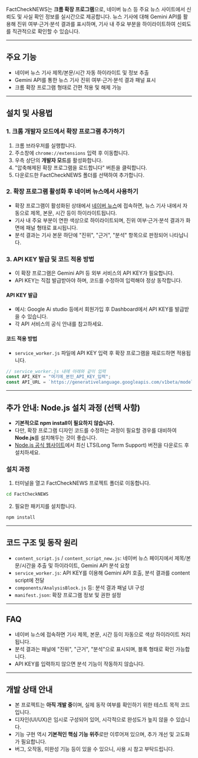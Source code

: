 FactCheckNEWS는 **크롬 확장 프로그램**으로, 네이버 뉴스 등 주요 뉴스 사이트에서 신뢰도 및 사실 확인 정보를 실시간으로 제공합니다.
뉴스 기사에 대해 Gemini API를 활용해 진위 여부·근거·분석 결과를 표시하며, 기사 내 주요 부분을 하이라이트하여 신뢰도를 직관적으로 확인할 수 있습니다.

---

## 주요 기능

* 네이버 뉴스 기사 제목/본문/시간 자동 하이라이트 및 정보 추출
* Gemini API를 통한 뉴스 기사 진위 여부·근거·분석 결과 패널 표시
* 크롬 확장 프로그램 형태로 간편 적용 및 해제 가능

---

## 설치 및 사용법

### 1. 크롬 개발자 모드에서 확장 프로그램 추가하기

1. 크롬 브라우저를 실행합니다.
2. 주소창에 `chrome://extensions` 입력 후 이동합니다.
3. 우측 상단의 **개발자 모드**를 활성화합니다.
4. "압축해제된 확장 프로그램을 로드합니다" 버튼을 클릭합니다.
5. 다운로드한 FactCheckNEWS 폴더를 선택하여 추가합니다.

### 2. 확장 프로그램 활성화 후 네이버 뉴스에서 사용하기

* 확장 프로그램이 활성화된 상태에서 [네이버 뉴스](https://news.naver.com/)에 접속하면,
  뉴스 기사 내에서 자동으로 제목, 본문, 시간 등이 하이라이트됩니다.
* 기사 내 주요 부분이 연한 색상으로 하이라이트되며,
  진위 여부·근거·분석 결과가 화면에 패널 형태로 표시됩니다.
* 분석 결과는 기사 본문 하단에 "진위", "근거", "분석" 항목으로 판정되어 나타납니다.

### 3. API KEY 발급 및 코드 적용 방법

* 이 확장 프로그램은 Gemini API 등 외부 서비스의 API KEY가 필요합니다.
* API KEY는 직접 발급받아야 하며, 코드를 수정하여 입력해야 정상 동작합니다.

#### API KEY 발급

* 예시: Google Ai studio 등에서 회원가입 후 Dashboard에서 API KEY를 발급받을 수 있습니다.
* 각 API 서비스의 공식 안내를 참고하세요.

#### 코드 적용 방법

* `service_worker.js` 파일에 API KEY 입력 후 확장 프로그램을 재로드하면 적용됩니다.

```javascript
// service_worker.js 내에 아래와 같이 입력
const API_KEY = "여기에_본인_API_KEY_입력";
const API_URL = `https://generativelanguage.googleapis.com/v1beta/models/gemini-2.0-flash:generateContent?key=${API_KEY}`;
```

---

## 추가 안내: Node.js 설치 과정 (선택 사항)

* **기본적으로 npm install이 필요하지 않습니다.**
* 다만, 확장 프로그램 디자인 코드를 수정하는 과정이 필요할 경우를 대비하여 **Node.js**를 설치해두는 것이 좋습니다.
* [Node.js 공식 웹사이트](https://nodejs.org/)에서 최신 LTS(Long Term Support) 버전을 다운로드 후 설치하세요.

### 설치 과정

1. 터미널을 열고 FactCheckNEWS 프로젝트 폴더로 이동합니다.

```bash
cd FactCheckNEWS
```

2. 필요한 패키지를 설치합니다.

```bash
npm install
```

---

## 코드 구조 및 동작 원리

* `content_script.js` / `content_script_new.js`: 네이버 뉴스 페이지에서 제목/본문/시간을 추출 및 하이라이트, Gemini API 분석 요청
* `service_worker.js`: API KEY를 이용해 Gemini API 호출, 분석 결과를 content script에 전달
* `components/AnalysisBlock.js` 등: 분석 결과 패널 UI 구성
* `manifest.json`: 확장 프로그램 정보 및 권한 설정

---

## FAQ

* 네이버 뉴스에 접속하면 기사 제목, 본문, 시간 등이 자동으로 색상 하이라이트 처리됩니다.
* 분석 결과는 패널에 "진위", "근거", "분석"으로 표시되며, 블록 형태로 확인 가능합니다.
* API KEY를 입력하지 않으면 분석 기능이 작동하지 않습니다.

---

## 개발 상태 안내

* 본 프로젝트는 **아직 개발 중**이며, 실제 동작 여부를 확인하기 위한 테스트 목적 코드입니다.
* 디자인(UI/UX)은 임시로 구성되어 있어, 시각적으로 완성도가 높지 않을 수 있습니다.
* 기능 구현 역시 **기본적인 핵심 기능 위주**로만 이루어져 있으며, 추가 개선 및 고도화가 필요합니다.
* 버그, 오작동, 미완성 기능 등이 있을 수 있으니, 사용 시 참고 부탁드립니다.
